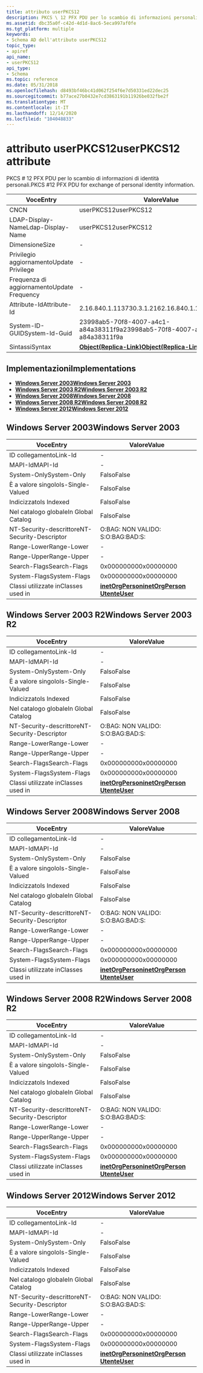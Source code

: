 ```yaml
---
title: attributo userPKCS12
description: PKCS \ 12 PFX PDU per lo scambio di informazioni personali sull'identità.
ms.assetid: dbc35a0f-c42d-4d1d-8ac6-5eca997af0fe
ms.tgt_platform: multiple
keywords:
- Schema AD dell'attributo userPKCS12
topic_type:
- apiref
api_name:
- userPKCS12
api_type:
- Schema
ms.topic: reference
ms.date: 05/31/2018
ms.openlocfilehash: d8493bf46bc41d062f254f6e7d50331ed22dec25
ms.sourcegitcommit: b77ace27b0432e7cd3863191b11926be032fbe2f
ms.translationtype: MT
ms.contentlocale: it-IT
ms.lasthandoff: 12/14/2020
ms.locfileid: "104048833"
---
```

# <a name="userpkcs12-attribute"></a><span data-ttu-id="3206d-104">attributo userPKCS12</span><span class="sxs-lookup"><span data-stu-id="3206d-104">userPKCS12 attribute</span></span>

<span data-ttu-id="3206d-105">PKCS \# 12 PFX PDU per lo scambio di informazioni di identità personali.</span><span class="sxs-lookup"><span data-stu-id="3206d-105">PKCS \#12 PFX PDU for exchange of personal identity information.</span></span>



| <span data-ttu-id="3206d-106">Voce</span><span class="sxs-lookup"><span data-stu-id="3206d-106">Entry</span></span> | <span data-ttu-id="3206d-107">Valore</span><span class="sxs-lookup"><span data-stu-id="3206d-107">Value</span></span> |
|-------------------|-------------------------------------------------------|
| <span data-ttu-id="3206d-108">CN</span><span class="sxs-lookup"><span data-stu-id="3206d-108">CN</span></span>                | <span data-ttu-id="3206d-109">userPKCS12</span><span class="sxs-lookup"><span data-stu-id="3206d-109">userPKCS12</span></span>                                            |
| <span data-ttu-id="3206d-110">LDAP-Display-Name</span><span class="sxs-lookup"><span data-stu-id="3206d-110">Ldap-Display-Name</span></span> | <span data-ttu-id="3206d-111">userPKCS12</span><span class="sxs-lookup"><span data-stu-id="3206d-111">userPKCS12</span></span>                                            |
| <span data-ttu-id="3206d-112">Dimensione</span><span class="sxs-lookup"><span data-stu-id="3206d-112">Size</span></span>              | \-                                                    |
| <span data-ttu-id="3206d-113">Privilegio aggiornamento</span><span class="sxs-lookup"><span data-stu-id="3206d-113">Update Privilege</span></span>  | \-                                                    |
| <span data-ttu-id="3206d-114">Frequenza di aggiornamento</span><span class="sxs-lookup"><span data-stu-id="3206d-114">Update Frequency</span></span>  | \-                                                    |
| <span data-ttu-id="3206d-115">Attribute-Id</span><span class="sxs-lookup"><span data-stu-id="3206d-115">Attribute-Id</span></span>      | <span data-ttu-id="3206d-116">2.16.840.1.113730.3.1.216</span><span class="sxs-lookup"><span data-stu-id="3206d-116">2.16.840.1.113730.3.1.216</span></span>                             |
| <span data-ttu-id="3206d-117">System-ID-GUID</span><span class="sxs-lookup"><span data-stu-id="3206d-117">System-Id-Guid</span></span>    | <span data-ttu-id="3206d-118">23998ab5-70f8-4007-a4c1-a84a38311f9a</span><span class="sxs-lookup"><span data-stu-id="3206d-118">23998ab5-70f8-4007-a4c1-a84a38311f9a</span></span>                  |
| <span data-ttu-id="3206d-119">Sintassi</span><span class="sxs-lookup"><span data-stu-id="3206d-119">Syntax</span></span>            | [<span data-ttu-id="3206d-120">**Object(Replica-Link)**</span><span class="sxs-lookup"><span data-stu-id="3206d-120">**Object(Replica-Link)**</span></span>](s-object-replica-link.md) |



## <a name="implementations"></a><span data-ttu-id="3206d-121">Implementazioni</span><span class="sxs-lookup"><span data-stu-id="3206d-121">Implementations</span></span>

-   [<span data-ttu-id="3206d-122">**Windows Server 2003**</span><span class="sxs-lookup"><span data-stu-id="3206d-122">**Windows Server 2003**</span></span>](#windows-server-2003)
-   [<span data-ttu-id="3206d-123">**Windows Server 2003 R2**</span><span class="sxs-lookup"><span data-stu-id="3206d-123">**Windows Server 2003 R2**</span></span>](#windows-server-2003-r2)
-   [<span data-ttu-id="3206d-124">**Windows Server 2008**</span><span class="sxs-lookup"><span data-stu-id="3206d-124">**Windows Server 2008**</span></span>](#windows-server-2008)
-   [<span data-ttu-id="3206d-125">**Windows Server 2008 R2**</span><span class="sxs-lookup"><span data-stu-id="3206d-125">**Windows Server 2008 R2**</span></span>](#windows-server-2008-r2)
-   [<span data-ttu-id="3206d-126">**Windows Server 2012**</span><span class="sxs-lookup"><span data-stu-id="3206d-126">**Windows Server 2012**</span></span>](#windows-server-2012)

## <a name="windows-server-2003"></a><span data-ttu-id="3206d-127">Windows Server 2003</span><span class="sxs-lookup"><span data-stu-id="3206d-127">Windows Server 2003</span></span>



| <span data-ttu-id="3206d-128">Voce</span><span class="sxs-lookup"><span data-stu-id="3206d-128">Entry</span></span> | <span data-ttu-id="3206d-129">Valore</span><span class="sxs-lookup"><span data-stu-id="3206d-129">Value</span></span> |
|------------------------|---------------------------------------------------------------------------------------|
| <span data-ttu-id="3206d-130">ID collegamento</span><span class="sxs-lookup"><span data-stu-id="3206d-130">Link-Id</span></span>                | \-                                                                                    |
| <span data-ttu-id="3206d-131">MAPI-Id</span><span class="sxs-lookup"><span data-stu-id="3206d-131">MAPI-Id</span></span>                | \-                                                                                    |
| <span data-ttu-id="3206d-132">System-Only</span><span class="sxs-lookup"><span data-stu-id="3206d-132">System-Only</span></span>            | <span data-ttu-id="3206d-133">Falso</span><span class="sxs-lookup"><span data-stu-id="3206d-133">False</span></span>                                                                                 |
| <span data-ttu-id="3206d-134">È a valore singolo</span><span class="sxs-lookup"><span data-stu-id="3206d-134">Is-Single-Valued</span></span>       | <span data-ttu-id="3206d-135">Falso</span><span class="sxs-lookup"><span data-stu-id="3206d-135">False</span></span>                                                                                 |
| <span data-ttu-id="3206d-136">Indicizzato</span><span class="sxs-lookup"><span data-stu-id="3206d-136">Is Indexed</span></span>             | <span data-ttu-id="3206d-137">Falso</span><span class="sxs-lookup"><span data-stu-id="3206d-137">False</span></span>                                                                                 |
| <span data-ttu-id="3206d-138">Nel catalogo globale</span><span class="sxs-lookup"><span data-stu-id="3206d-138">In Global Catalog</span></span>      | <span data-ttu-id="3206d-139">Falso</span><span class="sxs-lookup"><span data-stu-id="3206d-139">False</span></span>                                                                                 |
| <span data-ttu-id="3206d-140">NT-Security-descrittore</span><span class="sxs-lookup"><span data-stu-id="3206d-140">NT-Security-Descriptor</span></span> | <span data-ttu-id="3206d-141">O:BAG: NON VALIDO: S:</span><span class="sxs-lookup"><span data-stu-id="3206d-141">O:BAG:BAD:S:</span></span>                                                                          |
| <span data-ttu-id="3206d-142">Range-Lower</span><span class="sxs-lookup"><span data-stu-id="3206d-142">Range-Lower</span></span>            | \-                                                                                    |
| <span data-ttu-id="3206d-143">Range-Upper</span><span class="sxs-lookup"><span data-stu-id="3206d-143">Range-Upper</span></span>            | \-                                                                                    |
| <span data-ttu-id="3206d-144">Search-Flags</span><span class="sxs-lookup"><span data-stu-id="3206d-144">Search-Flags</span></span>           | <span data-ttu-id="3206d-145">0x00000000</span><span class="sxs-lookup"><span data-stu-id="3206d-145">0x00000000</span></span>                                                                            |
| <span data-ttu-id="3206d-146">System-Flags</span><span class="sxs-lookup"><span data-stu-id="3206d-146">System-Flags</span></span>           | <span data-ttu-id="3206d-147">0x00000000</span><span class="sxs-lookup"><span data-stu-id="3206d-147">0x00000000</span></span>                                                                            |
| <span data-ttu-id="3206d-148">Classi utilizzate in</span><span class="sxs-lookup"><span data-stu-id="3206d-148">Classes used in</span></span>        | [<span data-ttu-id="3206d-149">**inetOrgPerson**</span><span class="sxs-lookup"><span data-stu-id="3206d-149">**inetOrgPerson**</span></span>](c-inetorgperson.md)<br/> [<span data-ttu-id="3206d-150">**Utente**</span><span class="sxs-lookup"><span data-stu-id="3206d-150">**User**</span></span>](c-user.md)<br/> |



## <a name="windows-server-2003-r2"></a><span data-ttu-id="3206d-151">Windows Server 2003 R2</span><span class="sxs-lookup"><span data-stu-id="3206d-151">Windows Server 2003 R2</span></span>



| <span data-ttu-id="3206d-152">Voce</span><span class="sxs-lookup"><span data-stu-id="3206d-152">Entry</span></span> | <span data-ttu-id="3206d-153">Valore</span><span class="sxs-lookup"><span data-stu-id="3206d-153">Value</span></span> |
|------------------------|---------------------------------------------------------------------------------------|
| <span data-ttu-id="3206d-154">ID collegamento</span><span class="sxs-lookup"><span data-stu-id="3206d-154">Link-Id</span></span>                | \-                                                                                    |
| <span data-ttu-id="3206d-155">MAPI-Id</span><span class="sxs-lookup"><span data-stu-id="3206d-155">MAPI-Id</span></span>                | \-                                                                                    |
| <span data-ttu-id="3206d-156">System-Only</span><span class="sxs-lookup"><span data-stu-id="3206d-156">System-Only</span></span>            | <span data-ttu-id="3206d-157">Falso</span><span class="sxs-lookup"><span data-stu-id="3206d-157">False</span></span>                                                                                 |
| <span data-ttu-id="3206d-158">È a valore singolo</span><span class="sxs-lookup"><span data-stu-id="3206d-158">Is-Single-Valued</span></span>       | <span data-ttu-id="3206d-159">Falso</span><span class="sxs-lookup"><span data-stu-id="3206d-159">False</span></span>                                                                                 |
| <span data-ttu-id="3206d-160">Indicizzato</span><span class="sxs-lookup"><span data-stu-id="3206d-160">Is Indexed</span></span>             | <span data-ttu-id="3206d-161">Falso</span><span class="sxs-lookup"><span data-stu-id="3206d-161">False</span></span>                                                                                 |
| <span data-ttu-id="3206d-162">Nel catalogo globale</span><span class="sxs-lookup"><span data-stu-id="3206d-162">In Global Catalog</span></span>      | <span data-ttu-id="3206d-163">Falso</span><span class="sxs-lookup"><span data-stu-id="3206d-163">False</span></span>                                                                                 |
| <span data-ttu-id="3206d-164">NT-Security-descrittore</span><span class="sxs-lookup"><span data-stu-id="3206d-164">NT-Security-Descriptor</span></span> | <span data-ttu-id="3206d-165">O:BAG: NON VALIDO: S:</span><span class="sxs-lookup"><span data-stu-id="3206d-165">O:BAG:BAD:S:</span></span>                                                                          |
| <span data-ttu-id="3206d-166">Range-Lower</span><span class="sxs-lookup"><span data-stu-id="3206d-166">Range-Lower</span></span>            | \-                                                                                    |
| <span data-ttu-id="3206d-167">Range-Upper</span><span class="sxs-lookup"><span data-stu-id="3206d-167">Range-Upper</span></span>            | \-                                                                                    |
| <span data-ttu-id="3206d-168">Search-Flags</span><span class="sxs-lookup"><span data-stu-id="3206d-168">Search-Flags</span></span>           | <span data-ttu-id="3206d-169">0x00000000</span><span class="sxs-lookup"><span data-stu-id="3206d-169">0x00000000</span></span>                                                                            |
| <span data-ttu-id="3206d-170">System-Flags</span><span class="sxs-lookup"><span data-stu-id="3206d-170">System-Flags</span></span>           | <span data-ttu-id="3206d-171">0x00000000</span><span class="sxs-lookup"><span data-stu-id="3206d-171">0x00000000</span></span>                                                                            |
| <span data-ttu-id="3206d-172">Classi utilizzate in</span><span class="sxs-lookup"><span data-stu-id="3206d-172">Classes used in</span></span>        | [<span data-ttu-id="3206d-173">**inetOrgPerson**</span><span class="sxs-lookup"><span data-stu-id="3206d-173">**inetOrgPerson**</span></span>](c-inetorgperson.md)<br/> [<span data-ttu-id="3206d-174">**Utente**</span><span class="sxs-lookup"><span data-stu-id="3206d-174">**User**</span></span>](c-user.md)<br/> |



## <a name="windows-server-2008"></a><span data-ttu-id="3206d-175">Windows Server 2008</span><span class="sxs-lookup"><span data-stu-id="3206d-175">Windows Server 2008</span></span>



| <span data-ttu-id="3206d-176">Voce</span><span class="sxs-lookup"><span data-stu-id="3206d-176">Entry</span></span> | <span data-ttu-id="3206d-177">Valore</span><span class="sxs-lookup"><span data-stu-id="3206d-177">Value</span></span> |
|------------------------|---------------------------------------------------------------------------------------|
| <span data-ttu-id="3206d-178">ID collegamento</span><span class="sxs-lookup"><span data-stu-id="3206d-178">Link-Id</span></span>                | \-                                                                                    |
| <span data-ttu-id="3206d-179">MAPI-Id</span><span class="sxs-lookup"><span data-stu-id="3206d-179">MAPI-Id</span></span>                | \-                                                                                    |
| <span data-ttu-id="3206d-180">System-Only</span><span class="sxs-lookup"><span data-stu-id="3206d-180">System-Only</span></span>            | <span data-ttu-id="3206d-181">Falso</span><span class="sxs-lookup"><span data-stu-id="3206d-181">False</span></span>                                                                                 |
| <span data-ttu-id="3206d-182">È a valore singolo</span><span class="sxs-lookup"><span data-stu-id="3206d-182">Is-Single-Valued</span></span>       | <span data-ttu-id="3206d-183">Falso</span><span class="sxs-lookup"><span data-stu-id="3206d-183">False</span></span>                                                                                 |
| <span data-ttu-id="3206d-184">Indicizzato</span><span class="sxs-lookup"><span data-stu-id="3206d-184">Is Indexed</span></span>             | <span data-ttu-id="3206d-185">Falso</span><span class="sxs-lookup"><span data-stu-id="3206d-185">False</span></span>                                                                                 |
| <span data-ttu-id="3206d-186">Nel catalogo globale</span><span class="sxs-lookup"><span data-stu-id="3206d-186">In Global Catalog</span></span>      | <span data-ttu-id="3206d-187">Falso</span><span class="sxs-lookup"><span data-stu-id="3206d-187">False</span></span>                                                                                 |
| <span data-ttu-id="3206d-188">NT-Security-descrittore</span><span class="sxs-lookup"><span data-stu-id="3206d-188">NT-Security-Descriptor</span></span> | <span data-ttu-id="3206d-189">O:BAG: NON VALIDO: S:</span><span class="sxs-lookup"><span data-stu-id="3206d-189">O:BAG:BAD:S:</span></span>                                                                          |
| <span data-ttu-id="3206d-190">Range-Lower</span><span class="sxs-lookup"><span data-stu-id="3206d-190">Range-Lower</span></span>            | \-                                                                                    |
| <span data-ttu-id="3206d-191">Range-Upper</span><span class="sxs-lookup"><span data-stu-id="3206d-191">Range-Upper</span></span>            | \-                                                                                    |
| <span data-ttu-id="3206d-192">Search-Flags</span><span class="sxs-lookup"><span data-stu-id="3206d-192">Search-Flags</span></span>           | <span data-ttu-id="3206d-193">0x00000000</span><span class="sxs-lookup"><span data-stu-id="3206d-193">0x00000000</span></span>                                                                            |
| <span data-ttu-id="3206d-194">System-Flags</span><span class="sxs-lookup"><span data-stu-id="3206d-194">System-Flags</span></span>           | <span data-ttu-id="3206d-195">0x00000000</span><span class="sxs-lookup"><span data-stu-id="3206d-195">0x00000000</span></span>                                                                            |
| <span data-ttu-id="3206d-196">Classi utilizzate in</span><span class="sxs-lookup"><span data-stu-id="3206d-196">Classes used in</span></span>        | [<span data-ttu-id="3206d-197">**inetOrgPerson**</span><span class="sxs-lookup"><span data-stu-id="3206d-197">**inetOrgPerson**</span></span>](c-inetorgperson.md)<br/> [<span data-ttu-id="3206d-198">**Utente**</span><span class="sxs-lookup"><span data-stu-id="3206d-198">**User**</span></span>](c-user.md)<br/> |



## <a name="windows-server-2008-r2"></a><span data-ttu-id="3206d-199">Windows Server 2008 R2</span><span class="sxs-lookup"><span data-stu-id="3206d-199">Windows Server 2008 R2</span></span>



| <span data-ttu-id="3206d-200">Voce</span><span class="sxs-lookup"><span data-stu-id="3206d-200">Entry</span></span> | <span data-ttu-id="3206d-201">Valore</span><span class="sxs-lookup"><span data-stu-id="3206d-201">Value</span></span> |
|------------------------|---------------------------------------------------------------------------------------|
| <span data-ttu-id="3206d-202">ID collegamento</span><span class="sxs-lookup"><span data-stu-id="3206d-202">Link-Id</span></span>                | \-                                                                                    |
| <span data-ttu-id="3206d-203">MAPI-Id</span><span class="sxs-lookup"><span data-stu-id="3206d-203">MAPI-Id</span></span>                | \-                                                                                    |
| <span data-ttu-id="3206d-204">System-Only</span><span class="sxs-lookup"><span data-stu-id="3206d-204">System-Only</span></span>            | <span data-ttu-id="3206d-205">Falso</span><span class="sxs-lookup"><span data-stu-id="3206d-205">False</span></span>                                                                                 |
| <span data-ttu-id="3206d-206">È a valore singolo</span><span class="sxs-lookup"><span data-stu-id="3206d-206">Is-Single-Valued</span></span>       | <span data-ttu-id="3206d-207">Falso</span><span class="sxs-lookup"><span data-stu-id="3206d-207">False</span></span>                                                                                 |
| <span data-ttu-id="3206d-208">Indicizzato</span><span class="sxs-lookup"><span data-stu-id="3206d-208">Is Indexed</span></span>             | <span data-ttu-id="3206d-209">Falso</span><span class="sxs-lookup"><span data-stu-id="3206d-209">False</span></span>                                                                                 |
| <span data-ttu-id="3206d-210">Nel catalogo globale</span><span class="sxs-lookup"><span data-stu-id="3206d-210">In Global Catalog</span></span>      | <span data-ttu-id="3206d-211">Falso</span><span class="sxs-lookup"><span data-stu-id="3206d-211">False</span></span>                                                                                 |
| <span data-ttu-id="3206d-212">NT-Security-descrittore</span><span class="sxs-lookup"><span data-stu-id="3206d-212">NT-Security-Descriptor</span></span> | <span data-ttu-id="3206d-213">O:BAG: NON VALIDO: S:</span><span class="sxs-lookup"><span data-stu-id="3206d-213">O:BAG:BAD:S:</span></span>                                                                          |
| <span data-ttu-id="3206d-214">Range-Lower</span><span class="sxs-lookup"><span data-stu-id="3206d-214">Range-Lower</span></span>            | \-                                                                                    |
| <span data-ttu-id="3206d-215">Range-Upper</span><span class="sxs-lookup"><span data-stu-id="3206d-215">Range-Upper</span></span>            | \-                                                                                    |
| <span data-ttu-id="3206d-216">Search-Flags</span><span class="sxs-lookup"><span data-stu-id="3206d-216">Search-Flags</span></span>           | <span data-ttu-id="3206d-217">0x00000000</span><span class="sxs-lookup"><span data-stu-id="3206d-217">0x00000000</span></span>                                                                            |
| <span data-ttu-id="3206d-218">System-Flags</span><span class="sxs-lookup"><span data-stu-id="3206d-218">System-Flags</span></span>           | <span data-ttu-id="3206d-219">0x00000000</span><span class="sxs-lookup"><span data-stu-id="3206d-219">0x00000000</span></span>                                                                            |
| <span data-ttu-id="3206d-220">Classi utilizzate in</span><span class="sxs-lookup"><span data-stu-id="3206d-220">Classes used in</span></span>        | [<span data-ttu-id="3206d-221">**inetOrgPerson**</span><span class="sxs-lookup"><span data-stu-id="3206d-221">**inetOrgPerson**</span></span>](c-inetorgperson.md)<br/> [<span data-ttu-id="3206d-222">**Utente**</span><span class="sxs-lookup"><span data-stu-id="3206d-222">**User**</span></span>](c-user.md)<br/> |



## <a name="windows-server-2012"></a><span data-ttu-id="3206d-223">Windows Server 2012</span><span class="sxs-lookup"><span data-stu-id="3206d-223">Windows Server 2012</span></span>



| <span data-ttu-id="3206d-224">Voce</span><span class="sxs-lookup"><span data-stu-id="3206d-224">Entry</span></span> | <span data-ttu-id="3206d-225">Valore</span><span class="sxs-lookup"><span data-stu-id="3206d-225">Value</span></span> |
|------------------------|---------------------------------------------------------------------------------------|
| <span data-ttu-id="3206d-226">ID collegamento</span><span class="sxs-lookup"><span data-stu-id="3206d-226">Link-Id</span></span>                | \-                                                                                    |
| <span data-ttu-id="3206d-227">MAPI-Id</span><span class="sxs-lookup"><span data-stu-id="3206d-227">MAPI-Id</span></span>                | \-                                                                                    |
| <span data-ttu-id="3206d-228">System-Only</span><span class="sxs-lookup"><span data-stu-id="3206d-228">System-Only</span></span>            | <span data-ttu-id="3206d-229">Falso</span><span class="sxs-lookup"><span data-stu-id="3206d-229">False</span></span>                                                                                 |
| <span data-ttu-id="3206d-230">È a valore singolo</span><span class="sxs-lookup"><span data-stu-id="3206d-230">Is-Single-Valued</span></span>       | <span data-ttu-id="3206d-231">Falso</span><span class="sxs-lookup"><span data-stu-id="3206d-231">False</span></span>                                                                                 |
| <span data-ttu-id="3206d-232">Indicizzato</span><span class="sxs-lookup"><span data-stu-id="3206d-232">Is Indexed</span></span>             | <span data-ttu-id="3206d-233">Falso</span><span class="sxs-lookup"><span data-stu-id="3206d-233">False</span></span>                                                                                 |
| <span data-ttu-id="3206d-234">Nel catalogo globale</span><span class="sxs-lookup"><span data-stu-id="3206d-234">In Global Catalog</span></span>      | <span data-ttu-id="3206d-235">Falso</span><span class="sxs-lookup"><span data-stu-id="3206d-235">False</span></span>                                                                                 |
| <span data-ttu-id="3206d-236">NT-Security-descrittore</span><span class="sxs-lookup"><span data-stu-id="3206d-236">NT-Security-Descriptor</span></span> | <span data-ttu-id="3206d-237">O:BAG: NON VALIDO: S:</span><span class="sxs-lookup"><span data-stu-id="3206d-237">O:BAG:BAD:S:</span></span>                                                                          |
| <span data-ttu-id="3206d-238">Range-Lower</span><span class="sxs-lookup"><span data-stu-id="3206d-238">Range-Lower</span></span>            | \-                                                                                    |
| <span data-ttu-id="3206d-239">Range-Upper</span><span class="sxs-lookup"><span data-stu-id="3206d-239">Range-Upper</span></span>            | \-                                                                                    |
| <span data-ttu-id="3206d-240">Search-Flags</span><span class="sxs-lookup"><span data-stu-id="3206d-240">Search-Flags</span></span>           | <span data-ttu-id="3206d-241">0x00000000</span><span class="sxs-lookup"><span data-stu-id="3206d-241">0x00000000</span></span>                                                                            |
| <span data-ttu-id="3206d-242">System-Flags</span><span class="sxs-lookup"><span data-stu-id="3206d-242">System-Flags</span></span>           | <span data-ttu-id="3206d-243">0x00000000</span><span class="sxs-lookup"><span data-stu-id="3206d-243">0x00000000</span></span>                                                                            |
| <span data-ttu-id="3206d-244">Classi utilizzate in</span><span class="sxs-lookup"><span data-stu-id="3206d-244">Classes used in</span></span>        | [<span data-ttu-id="3206d-245">**inetOrgPerson**</span><span class="sxs-lookup"><span data-stu-id="3206d-245">**inetOrgPerson**</span></span>](c-inetorgperson.md)<br/> [<span data-ttu-id="3206d-246">**Utente**</span><span class="sxs-lookup"><span data-stu-id="3206d-246">**User**</span></span>](c-user.md)<br/> |



 

 





